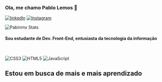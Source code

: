 ### Ola, me chamo Pablo Lemos 👋

[![linkedln](https://img.shields.io/badge/linkedin-%230077B5.svg?style=for-the-badge&logo=linkedin&logoColor=white)](https://www.linkedin.com/in/pablo-lemos-1b40b0231?trk=contact-info)
[![Instagram](https://img.shields.io/badge/Instagram-%23E4405F.svg?style=for-the-badge&logo=Instagram&logoColor=white)](https://www.instagram.com/pablolemos.29?igsh=N2M4eGxyY3V6ODZ6&utm_source=qr)

![Pabinmx Stats](https://github-readme-stats.vercel.app/api?username=Pabinmx&show_icons=true&theme=dracula)

#### Sou estudante de Dev. Front-End, entusiasta da tecnologia da informação
<br>


![CSS3](https://img.shields.io/badge/css3-%231572B6.svg?style=for-the-badge&logo=css3&logoColor=white)
![HTML5](https://img.shields.io/badge/html5-%23E34F26.svg?style=for-the-badge&logo=html5&logoColor=white)
	![JavaScript](https://img.shields.io/badge/javascript-%23323330.svg?style=for-the-badge&logo=javascript&logoColor=%23F7DF1E)
    <br>

    
## Estou em busca de mais e mais aprendizado
